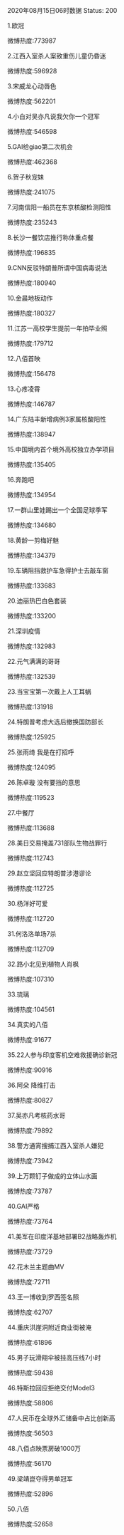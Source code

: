 2020年08月15日06时数据
Status: 200

1.欧冠

微博热度:773987

2.江西入室杀人案致重伤儿童仍昏迷

微博热度:596928

3.宋威龙心动唇色

微博热度:562201

4.小白对吴亦凡说我欠你一个冠军

微博热度:546598

5.GAI给giao第二次机会

微博热度:462368

6.贺子秋宠妹

微博热度:241075

7.河南信阳一船员在东京核酸检测阳性

微博热度:235243

8.长沙一餐饮店推行称体重点餐

微博热度:196835

9.CNN反驳特朗普所谓中国病毒说法

微博热度:180940

10.金晨地板动作

微博热度:180327

11.江苏一高校学生提前一年拍毕业照

微博热度:179712

12.八佰首映

微博热度:156478

13.心疼凌霄

微博热度:146787

14.广东陆丰新增病例3家属核酸阳性

微博热度:138947

15.中国境内首个境外高校独立办学项目

微博热度:135405

16.奔跑吧

微博热度:134954

17.一群山里娃踢出一个全国足球季军

微博热度:134680

18.黄龄一剪梅好魅

微博热度:134379

19.车辆阻挡救护车急得护士去敲车窗

微博热度:133683

20.迪丽热巴白色套装

微博热度:133200

21.深圳疫情

微博热度:132983

22.元气满满的哥哥

微博热度:132539

23.当宝宝第一次戴上人工耳蜗

微博热度:131918

24.特朗普考虑大选后撤换国防部长

微博热度:125925

25.张雨绮 我是在打招呼

微博热度:124095

26.陈卓璇 没有要挡的意思

微博热度:119523

27.中餐厅

微博热度:113688

28.美日交易掩盖731部队生物战罪行

微博热度:112743

29.赵立坚回应特朗普涉港谬论

微博热度:112725

30.杨洋好可爱

微博热度:112720

31.何洛洛单场7杀

微博热度:112709

32.路小北见到植物人肖枫

微博热度:107310

33.琉璃

微博热度:104561

34.真实的八佰

微博热度:91677

35.22人参与印度客机空难救援确诊新冠

微博热度:90916

36.阿朵 降维打击

微博热度:80827

37.吴亦凡考核药水哥

微博热度:79892

38.警方通宵搜捕江西入室杀人嫌犯

微博热度:73942

39.上万颗钉子做成的立体山水画

微博热度:73787

40.GAI严格

微博热度:73764

41.美军在印度洋基地部署B2战略轰炸机

微博热度:73729

42.花木兰主题曲MV

微博热度:72711

43.王一博收到罗西签名照

微博热度:62707

44.重庆洪崖洞附近商业街被淹

微博热度:61896

45.男子玩滑翔伞被挂高压线7小时

微博热度:59438

46.特斯拉回应拒绝交付Model3

微博热度:58806

47.人民币在全球外汇储备中占比创新高

微博热度:56503

48.八佰点映票房破1000万

微博热度:56170

49.梁靖崑夺得男单冠军

微博热度:52896

50.八佰

微博热度:52658

